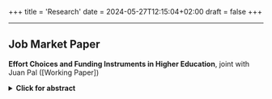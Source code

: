 +++
title = 'Research'
date = 2024-05-27T12:15:04+02:00
draft = false
+++

<!-- ==== large title
---- less large title
# this is a huge header #
## this is a smaller header ##
### this is even smaller ###
#### more small ####
##### even smaller ##### --> 

<!--<img src="https://mariebeigelman.github.io/pictures/coverpic3.jpg" align="center" width="40%" height="20%">-->


---

## Job Market Paper ##

**Effort Choices and Funding Instruments in Higher Education**, joint with Juan Pal ([Working Paper])

<!-- <sup>*Winner of Best Paper Awards at: QMUL Graduate Workshop 2023, UB Graduate Workshop 2021. Presented at: NEUDC 2023 in Harvard; UBC Dev/Pol Econ BrownBag seminar, PSE Economic History seminar ; LSE Graduate Economic History Seminar; UCL/STICERD/LSE Development Seminar; Kings' College Political Economic Graduate Workshop* </sup>
<sup> Funding: STEG-CEPR</sup>  -->

<details>

<summary> <b>Click for abstract </b></summary>
This paper examines the effects of Free College policies on student enrollment and academic performance, with a focus on the 2016 Chilean reform that granted tuition-free higher education to students from the lowest five income deciles. Using a difference-in-differences approach, we find that Free College increased enrollment and persistence in higher education but had modest effects on graduation and dropout rates. To disentangle the role of student effort from selection effects, we develop a structural model in which students choose effort levels in response to financial incentives. Our results highlight that Free College expanded access, in particular for low-achieving students. Despite the removal of academic progress requirements, we found no evidence of weakening performance.


 **Differences in returns to vocational and general education: evidence from a differentiated schooling system**, joint with François Poinas

<details>
<summary> <b>Click for abstract </b></summary>
Returns to education literature has focused on the choice of major and years of schooling, but vocational education tracks have attracted less attention. In this paper, we study how the type of post-secondary education (general vs. vocational) affects occupational choices and wages in Germany. To do so, we develop a dynamic model of education and occupation choices, accounting for unobserved multidimensional ability. We find that after controlling for sorting of individuals with high cognitive ability in general tracks, non-cognitive ability can explain heterogeneity in wages.
</details>



---

## Work in Progress ##

 **Co-Residence, Housing and Labour Market Decisions**
<details>
<summary> <b>Click for abstract </b></summary>

</details>

<!--  <div id="banner" style="display: flex; justify-content: space-between; align-items: center;">


   <div class="inline-block" style="flex: 1; text-align: left;">
      <img src="/images/Wip_crime.jpg" style="max-width: 50%; max-height: 70%;">
   </div>

   <div class="inline-block" style="flex: 1; text-align: left;">
      <img src="/images/registre.png" style="max-width: 50%; max-height: 70%;">
   </div>
   </div> -->

---



## Other  ##

* Non peer-reviewed articles.

